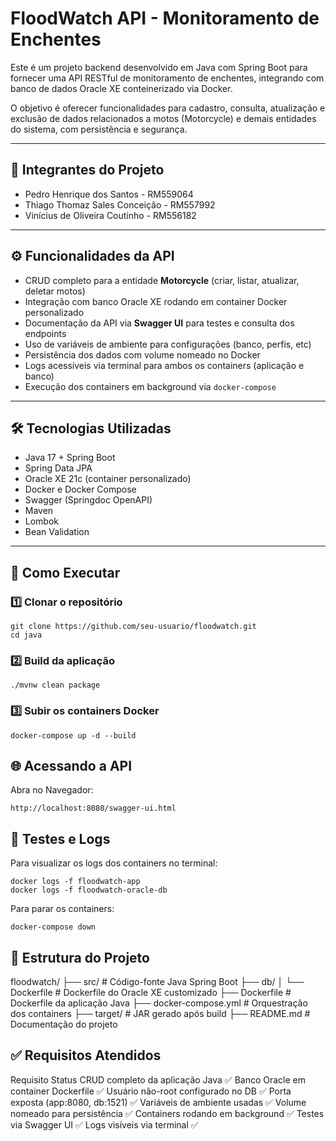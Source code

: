 # FloodWatch API - Monitoramento de Enchentes

Este é um projeto backend desenvolvido em Java com Spring Boot para fornecer uma API RESTful de monitoramento de enchentes, integrando com banco de dados Oracle XE conteinerizado via Docker.  

O objetivo é oferecer funcionalidades para cadastro, consulta, atualização e exclusão de dados relacionados a motos (Motorcycle) e demais entidades do sistema, com persistência e segurança.

---

## 👥 Integrantes do Projeto

- Pedro Henrique dos Santos - RM559064  
- Thiago Thomaz Sales Conceição - RM557992  
- Vinícius de Oliveira Coutinho - RM556182  

---

## ⚙️ Funcionalidades da API

- CRUD completo para a entidade **Motorcycle** (criar, listar, atualizar, deletar motos)
- Integração com banco Oracle XE rodando em container Docker personalizado
- Documentação da API via **Swagger UI** para testes e consulta dos endpoints
- Uso de variáveis de ambiente para configurações (banco, perfis, etc)
- Persistência dos dados com volume nomeado no Docker
- Logs acessíveis via terminal para ambos os containers (aplicação e banco)
- Execução dos containers em background via `docker-compose`

---

## 🛠️ Tecnologias Utilizadas

- Java 17 + Spring Boot
- Spring Data JPA
- Oracle XE 21c (container personalizado)
- Docker e Docker Compose
- Swagger (Springdoc OpenAPI)
- Maven
- Lombok
- Bean Validation

---

## 🚀 Como Executar

### 1️⃣ Clonar o repositório

```
git clone https://github.com/seu-usuario/floodwatch.git
cd java
```

### 2️⃣ Build da aplicação
```
./mvnw clean package
```

### 3️⃣ Subir os containers Docker
```
docker-compose up -d --build

```

## 🌐 Acessando a API
Abra no Navegador: 
```
http://localhost:8080/swagger-ui.html
```

## 🧪 Testes e Logs
Para visualizar os logs dos containers no terminal:

```
docker logs -f floodwatch-app
docker logs -f floodwatch-oracle-db
```
Para parar os containers:
```
docker-compose down
```

## 📂 Estrutura do Projeto

floodwatch/
├── src/                   # Código-fonte Java Spring Boot
├── db/
│   └── Dockerfile         # Dockerfile do Oracle XE customizado
├── Dockerfile             # Dockerfile da aplicação Java
├── docker-compose.yml     # Orquestração dos containers
├── target/                # JAR gerado após build
├── README.md              # Documentação do projeto

## ✅ Requisitos Atendidos
Requisito	Status
CRUD completo da aplicação Java	✅
Banco Oracle em container Dockerfile	✅
Usuário não-root configurado no DB	✅
Porta exposta (app:8080, db:1521)	✅
Variáveis de ambiente usadas	✅
Volume nomeado para persistência	✅
Containers rodando em background	✅
Testes via Swagger UI	✅
Logs visíveis via terminal	✅



